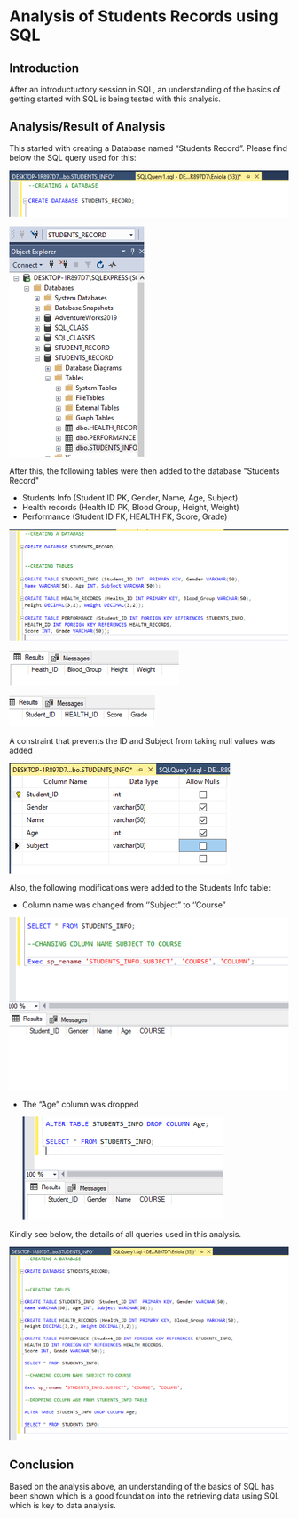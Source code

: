 # Analysis of Students Records using SQL

## Introduction
After an introductuctory session in SQL, an understanding of the basics of getting started with SQL is being tested with this analysis.

## Analysis/Result of Analysis

This started with creating a Database named “Students Record”. Please find below the SQL query used for this:

![](query1.png)

![](Database.png)

After this, the following tables were then added to the database "Students Record"
- Students Info (Student ID PK, Gender, Name, Age, Subject)
- Health records (Health ID PK, Blood Group, Height, Weight)
- Performance (Student ID FK, HEALTH FK,  Score, Grade)
  
![](Students_records.png)

![](health.png)

![](performance.png)

A constraint that prevents the ID and Subject from taking null values was added

![](Null.png)

Also, the following modifications were added to the Students Info table:
- Column name was changed from ‘’Subject” to ‘’Course”

![](Colum_change_subject.png)
- The “Age” column was dropped

  ![](Drop_age.png)

Kindly see below, the details of all queries used in this analysis.
  
![](All_queries.png)
 
 ## Conclusion
Based on the analysis above, an understanding of the basics of SQL has been shown which is a good foundation into the retrieving data using SQL which is key to data analysis. 

 


